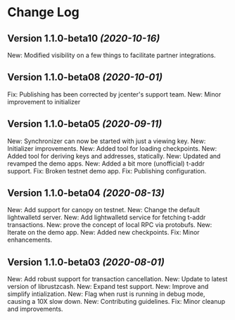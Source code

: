Change Log
==========

Version 1.1.0-beta10 *(2020-10-16)*
------------------------------------
New: Modified visibility on a few things to facilitate partner integrations.

Version 1.1.0-beta08 *(2020-10-01)*
------------------------------------
Fix: Publishing has been corrected by jcenter's support team.
New: Minor improvement to initializer

Version 1.1.0-beta05 *(2020-09-11)*
------------------------------------
New: Synchronizer can now be started with just a viewing key.
New: Initializer improvements.
New: Added tool for loading checkpoints.
New: Added tool for deriving keys and addresses, statically.
New: Updated and revamped the demo apps.
New: Added a bit more (unofficial) t-addr support.
Fix: Broken testnet demo app.
Fix: Publishing configuration.

Version 1.1.0-beta04 *(2020-08-13)*
------------------------------------
New: Add support for canopy on testnet.
New: Change the default lightwalletd server.
New: Add lightwalletd service for fetching t-addr transactions.
New: prove the concept of local RPC via protobufs.
New: Iterate on the demo app.
New: Added new checkpoints.
Fix: Minor enhancements.

Version 1.1.0-beta03 *(2020-08-01)*
------------------------------------
New: Add robust support for transaction cancellation.
New: Update to latest version of librustzcash.
New: Expand test support.
New: Improve and simplify intialization.
New: Flag when rust is running in debug mode, causing a 10X slow down.
New: Contributing guidelines.
Fix: Minor cleanup and improvements.
